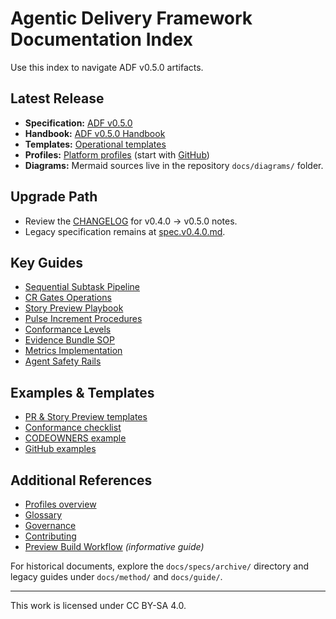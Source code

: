 # Agentic Delivery Framework Documentation Index

Use this index to navigate ADF v0.5.0 artifacts.

## Latest Release
- **Specification:** [ADF v0.5.0](specs/adf-spec-v0.5.0.md)
- **Handbook:** [ADF v0.5.0 Handbook](handbook/README.md)
- **Templates:** [Operational templates](templates/pr-template.md)
- **Profiles:** [Platform profiles](profiles/overview.md) (start with [GitHub](profiles/github.md))
- **Diagrams:** Mermaid sources live in the repository `docs/diagrams/` folder.

## Upgrade Path
- Review the [CHANGELOG](CHANGELOG.md) for v0.4.0 → v0.5.0 notes.
- Legacy specification remains at [spec.v0.4.0.md](specs/spec.v0.4.0.md).

## Key Guides
- [Sequential Subtask Pipeline](handbook/ssp.md)
- [CR Gates Operations](handbook/cr-gates.md)
- [Story Preview Playbook](handbook/story-preview.md)
- [Pulse Increment Procedures](handbook/pulse-increment.md)
- [Conformance Levels](handbook/conformance.md)
- [Evidence Bundle SOP](handbook/evidence-bundle.md)
- [Metrics Implementation](handbook/metrics.md)
- [Agent Safety Rails](handbook/safety-rails.md)

## Examples & Templates
- [PR & Story Preview templates](templates/pr-template.md)
- [Conformance checklist](templates/conformance-checklist.md)
- [CODEOWNERS example](templates/codeowners.example)
- [GitHub examples](examples/github/pr-template.example.md)

## Additional References
- [Profiles overview](profiles/overview.md)
- [Glossary](glossary.md)
- [Governance](governance.md)
- [Contributing](contributing.md)
- [Preview Build Workflow](guide/website-preview.md) _(informative guide)_

For historical documents, explore the `docs/specs/archive/` directory and legacy guides under `docs/method/` and `docs/guide/`.

---

This work is licensed under CC BY-SA 4.0.
